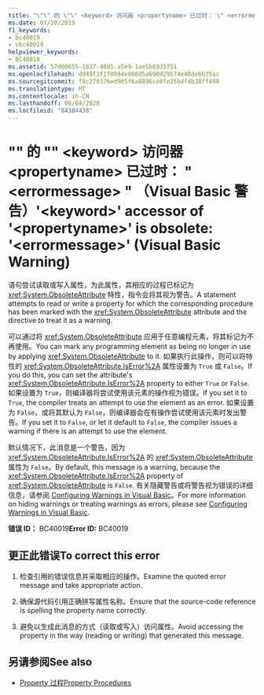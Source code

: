```yaml
---
title: "\"\" 的 \"\" <keyword> 访问器 <propertyname> 已过时： \" <errormessage> \" （Visual Basic 警告）"
ms.date: 07/20/2015
f1_keywords:
- bc40019
- vbc40019
helpviewer_keywords:
- BC40019
ms.assetid: 57d00655-1837-4605-a5e9-1ae5b6935f51
ms.openlocfilehash: dd49f3f1f0094e866d5a690d29574e48deb635ac
ms.sourcegitcommit: f8c270376ed905f6a8896ce0fe25b4f4b38ff498
ms.translationtype: MT
ms.contentlocale: zh-CN
ms.lasthandoff: 06/04/2020
ms.locfileid: "84384438"
---
```

# <a name="keyword-accessor-of-propertyname-is-obsolete-errormessage-visual-basic-warning"></a><span data-ttu-id="9c911-102">"" 的 "" \<keyword> 访问器 \<propertyname> 已过时： " \<errormessage> " （Visual Basic 警告）</span><span class="sxs-lookup"><span data-stu-id="9c911-102">'\<keyword>' accessor of '\<propertyname>' is obsolete: '\<errormessage>' (Visual Basic Warning)</span></span>
<span data-ttu-id="9c911-103">语句尝试读取或写入属性，为此属性，其相应的过程已标记为 <xref:System.ObsoleteAttribute> 特性，指令会将其视为警告。</span><span class="sxs-lookup"><span data-stu-id="9c911-103">A statement attempts to read or write a property for which the corresponding procedure has been marked with the <xref:System.ObsoleteAttribute> attribute and the directive to treat it as a warning.</span></span>  
  
 <span data-ttu-id="9c911-104">可以通过将 <xref:System.ObsoleteAttribute> 应用于任意编程元素，将其标记为不再使用。</span><span class="sxs-lookup"><span data-stu-id="9c911-104">You can mark any programming element as being no longer in use by applying <xref:System.ObsoleteAttribute> to it.</span></span> <span data-ttu-id="9c911-105">如果执行此操作，则可以将特性的 <xref:System.ObsoleteAttribute.IsError%2A> 属性设置为 `True` 或 `False`。</span><span class="sxs-lookup"><span data-stu-id="9c911-105">If you do this, you can set the attribute's <xref:System.ObsoleteAttribute.IsError%2A> property to either `True` or `False`.</span></span> <span data-ttu-id="9c911-106">如果设置为 `True`，则编译器将尝试使用该元素的操作视为错误。</span><span class="sxs-lookup"><span data-stu-id="9c911-106">If you set it to `True`, the compiler treats an attempt to use the element as an error.</span></span> <span data-ttu-id="9c911-107">如果设置为 `False`，或将其默认为 `False`，则编译器会在有操作尝试使用该元素时发出警告。</span><span class="sxs-lookup"><span data-stu-id="9c911-107">If you set it to `False`, or let it default to `False`, the compiler issues a warning if there is an attempt to use the element.</span></span>  
  
 <span data-ttu-id="9c911-108">默认情况下，此消息是一个警告，因为 <xref:System.ObsoleteAttribute.IsError%2A> 的 <xref:System.ObsoleteAttribute> 属性为 `False`。</span><span class="sxs-lookup"><span data-stu-id="9c911-108">By default, this message is a warning, because the <xref:System.ObsoleteAttribute.IsError%2A> property of <xref:System.ObsoleteAttribute> is `False`.</span></span> <span data-ttu-id="9c911-109">有关隐藏警告或将警告视为错误的详细信息，请参阅 [Configuring Warnings in Visual Basic](/visualstudio/ide/configuring-warnings-in-visual-basic)。</span><span class="sxs-lookup"><span data-stu-id="9c911-109">For more information on hiding warnings or treating warnings as errors, please see [Configuring Warnings in Visual Basic](/visualstudio/ide/configuring-warnings-in-visual-basic).</span></span>  
  
 <span data-ttu-id="9c911-110">**错误 ID：** BC40019</span><span class="sxs-lookup"><span data-stu-id="9c911-110">**Error ID:** BC40019</span></span>  
  
## <a name="to-correct-this-error"></a><span data-ttu-id="9c911-111">更正此错误</span><span class="sxs-lookup"><span data-stu-id="9c911-111">To correct this error</span></span>  
  
1. <span data-ttu-id="9c911-112">检查引用的错误信息并采取相应的操作。</span><span class="sxs-lookup"><span data-stu-id="9c911-112">Examine the quoted error message and take appropriate action.</span></span>  
  
2. <span data-ttu-id="9c911-113">确保源代码引用正确拼写属性名称。</span><span class="sxs-lookup"><span data-stu-id="9c911-113">Ensure that the source-code reference is spelling the property name correctly.</span></span>  
  
3. <span data-ttu-id="9c911-114">避免以生成此消息的方式（读取或写入）访问属性。</span><span class="sxs-lookup"><span data-stu-id="9c911-114">Avoid accessing the property in the way (reading or writing) that generated this message.</span></span>  
  
## <a name="see-also"></a><span data-ttu-id="9c911-115">另请参阅</span><span class="sxs-lookup"><span data-stu-id="9c911-115">See also</span></span>

- [<span data-ttu-id="9c911-116">Property 过程</span><span class="sxs-lookup"><span data-stu-id="9c911-116">Property Procedures</span></span>](../programming-guide/language-features/procedures/property-procedures.md)
